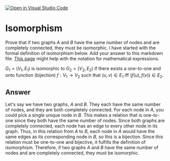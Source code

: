 [![Open in Visual Studio Code](https://classroom.github.com/assets/open-in-vscode-718a45dd9cf7e7f842a935f5ebbe5719a5e09af4491e668f4dbf3b35d5cca122.svg)](https://classroom.github.com/online_ide?assignment_repo_id=11730532&assignment_repo_type=AssignmentRepo)
# Isomorphism

Prove that if two graphs $A$ and $B$ have the same number of nodes and are
completely connected, they must be isomorphic. I have started with the formal
definition of isomorphism below. Add your answer to this markdown file. [This
page](https://docs.github.com/en/get-started/writing-on-github/working-with-advanced-formatting/writing-mathematical-expressions)
might help with the notation for mathematical expressions.

$G_1=(V_1 , E_1)$ is isomorphic to $G_2 = (V_2, E_2)$ if there exists a
one-to-one and onto function (bijection) $f: V_1 \rightarrow V_2$ such that $(u,v)
\in E_1$ iff $(f(u),f(v)) \in E_2$.

## Answer

Let's say we have two graphs, $A$ and $B$.  They each have the same number of nodes, and they are both completely connected.
For each node in $A$, you could pick a single unique node in $B$.  This makes a relation that is one-to-one since they both have the same number of nodes.
Since both graphs are completely connected, each node has an edge to every other node in its graph.  Thus, in this relation from $A$ to $B$,
each node in $A$ would have the same edges as its corresponding node in $B$, so this is a bijection.  Since this relation must be one-to-one and bijective,
it fulfills the definition of isomorphism.  Therefore, if two graphs $A$ and $B$ have the same number of nodes and are completely connected, they must be isomorphic.
